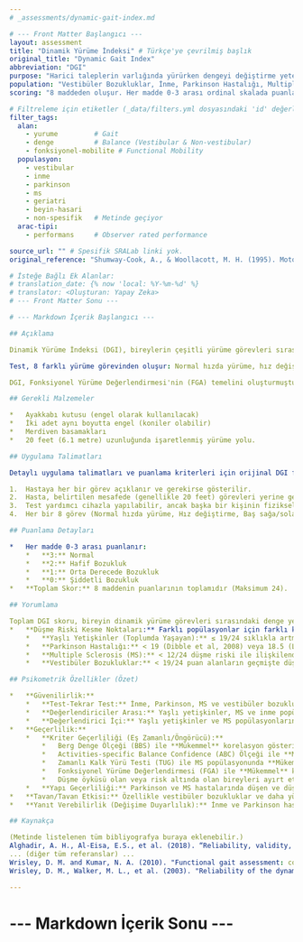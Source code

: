 ```yaml
---
# _assessments/dynamic-gait-index.md

# --- Front Matter Başlangıcı ---
layout: assessment
title: "Dinamik Yürüme İndeksi" # Türkçe'ye çevrilmiş başlık
original_title: "Dynamic Gait Index"
abbreviation: "DGI"
purpose: "Harici taleplerin varlığında yürürken dengeyi değiştirme yeteneğini değerlendirir. Özellikle yaşlı yetişkinlerde düşme olasılığını değerlendirmek için geliştirilmiştir."
population: "Vestibüler Bozukluklar, İnme, Parkinson Hastalığı, Multiple Sclerosis (MS), Yaşlı Yetişkinler, Beyin Hasarı." # Metinde geçen popülasyonlar
scoring: "8 maddeden oluşur. Her madde 0-3 arası ordinal skalada puanlanır (0=şiddetli bozukluk, 3=normal). En yüksek toplam skor 24'tür."

# Filtreleme için etiketler (_data/filters.yml dosyasındaki 'id' değerleri kullanılacak)
filter_tags:
  alan:
    - yurume         # Gait
    - denge          # Balance (Vestibular & Non-vestibular)
    - fonksiyonel-mobilite # Functional Mobility
  populasyon:
    - vestibular
    - inme
    - parkinson
    - ms
    - geriatri
    - beyin-hasari
    - non-spesifik   # Metinde geçiyor
  arac-tipi:
    - performans     # Observer rated performance

source_url: "" # Spesifik SRALab linki yok.
original_reference: "Shumway-Cook, A., & Woollacott, M. H. (1995). Motor control: Theory and practical applications. Williams & Wilkins." # Genellikle orijinal kaynak olarak bu veya Shumway-Cook'un 1997 makaleleri gösterilir.

# İsteğe Bağlı Ek Alanlar:
# translation_date: {% now 'local: %Y-%m-%d' %}
# translator: <Oluşturan: Yapay Zeka>
# --- Front Matter Sonu ---

# --- Markdown İçerik Başlangıcı ---

## Açıklama

Dinamik Yürüme İndeksi (DGI), bireylerin çeşitli yürüme görevleri sırasında denge kontrolünü sürdürme yeteneğini değerlendiren bir klinik testtir. Özellikle yaşlı yetişkinlerde düşme riskini değerlendirmek amacıyla geliştirilmiştir, ancak inme, MS, Parkinson hastalığı, vestibüler bozukluklar gibi farklı nörolojik durumlarda da kullanılır.

Test, 8 farklı yürüme görevinden oluşur: Normal hızda yürüme, hız değiştirerek yürüme, başı sağa-sola çevirerek yürüme, başı yukarı-aşağı çevirerek yürüme, pivot dönüş yapma, bir engelin üzerinden adım atma, engellerin etrafından dolaşma ve merdiven inip çıkma. Her görev, gözlemlenen performansa ve denge bozukluğunun derecesine göre 0 (şiddetli bozukluk) ile 3 (normal performans) arasında puanlanır. Toplam skor 0 ile 24 arasında değişir, daha yüksek skorlar daha iyi dinamik yürüme dengesini gösterir.

DGI, Fonksiyonel Yürüme Değerlendirmesi'nin (FGA) temelini oluşturmuştur. FGA, DGI'daki tavan etkisini azaltmak ve bazı psikometrik özelliklerini iyileştirmek amacıyla geliştirilmiştir.

## Gerekli Malzemeler

*   Ayakkabı kutusu (engel olarak kullanılacak)
*   İki adet aynı boyutta engel (koniler olabilir)
*   Merdiven basamakları
*   20 feet (6.1 metre) uzunluğunda işaretlenmiş yürüme yolu.

## Uygulama Talimatları

Detaylı uygulama talimatları ve puanlama kriterleri için orijinal DGI formuna başvurulmalıdır. Genel adımlar şunlardır:

1.  Hastaya her bir görev açıklanır ve gerekirse gösterilir.
2.  Hasta, belirtilen mesafede (genellikle 20 feet) görevleri yerine getirirken değerlendirici tarafından gözlemlenir.
3.  Test yardımcı cihazla yapılabilir, ancak başka bir kişinin fiziksel yardımı olmadan yapılmalıdır.
4.  Her bir 8 görev (Normal hızda yürüme, Hız değiştirme, Baş sağa/sola çevirme, Baş yukarı/aşağı çevirme, Pivot dönüş, Engel üzerinden adım atma, Engellerin etrafından dolaşma, Merdiven inme/çıkma) için performans 0-3 skalasında puanlanır.

## Puanlama Detayları

*   Her madde 0-3 arası puanlanır:
    *   **3:** Normal
    *   **2:** Hafif Bozukluk
    *   **1:** Orta Derecede Bozukluk
    *   **0:** Şiddetli Bozukluk
*   **Toplam Skor:** 8 maddenin puanlarının toplamıdır (Maksimum 24).

## Yorumlama

Toplam DGI skoru, bireyin dinamik yürüme görevleri sırasındaki denge yeteneğini gösterir.
*   **Düşme Riski Kesme Noktaları:** Farklı popülasyonlar için farklı kesme noktaları önerilmiştir:
    *   **Yaşlı Yetişkinler (Toplumda Yaşayan):** ≤ 19/24 sıklıkla artmış düşme riski ile ilişkilendirilir (Shumway-Cook et al, 1997; Wrisley & Kumar, 2010). Bu kesme noktasının duyarlılığı ve özgüllüğü çalışmalara göre değişir.
    *   **Parkinson Hastalığı:** < 19 (Dibble et al, 2008) veya 18.5 (Landers et al, 2008) düşme riski ile ilişkilendirilmiştir.
    *   **Multiple Sclerosis (MS):** < 12/24 düşme riski ile ilişkilendirilmiştir (Cattaneo et al, 2006).
    *   **Vestibüler Bozukluklar:** < 19/24 puan alanların geçmişte düşme olasılığının daha yüksek olduğu bulunmuştur (Whitney et al, 2000).

## Psikometrik Özellikler (Özet)

*   **Güvenilirlik:**
    *   **Test-Tekrar Test:** İnme, Parkinson, MS ve vestibüler bozukluk popülasyonlarında genellikle **Mükemmel** bulunmuştur (ICC = 0.84 - 0.99).
    *   **Değerlendiriciler Arası:** Yaşlı yetişkinler, MS ve inme popülasyonlarında **Mükemmel** bulunmuştur (ICC = 0.82 - 0.98). Vestibüler bozukluklarda **Yeterli** bulunmuştur (kappa = 0.64).
    *   **Değerlendirici İçi:** Yaşlı yetişkinler ve MS popülasyonlarında **Mükemmel** bulunmuştur (ICC = 0.89 - 0.98).
*   **Geçerlilik:**
    *   **Kriter Geçerliliği (Eş Zamanlı/Öngörücü):**
        *   Berg Denge Ölçeği (BBS) ile **Mükemmel** korelasyon gösterir (r = 0.67 - 0.83).
        *   Activities-specific Balance Confidence (ABC) Ölçeği ile **Mükemmel** korelasyon (r = 0.68 - 0.76).
        *   Zamanlı Kalk Yürü Testi (TUG) ile MS popülasyonunda **Mükemmel** ters korelasyon (r = -0.80).
        *   Fonksiyonel Yürüme Değerlendirmesi (FGA) ile **Mükemmel** korelasyon (r > 0.91).
        *   Düşme öyküsü olan veya risk altında olan bireyleri ayırt etmede **Yeterli** ile **İyi** arasında öngörücü geçerliliğe sahiptir.
    *   **Yapı Geçerliliği:** Parkinson ve MS hastalarında düşen ve düşmeyen gruarı istatistiksel olarak anlamlı şekilde ayırt edebildiği gösterilmiştir. Tek bir yapıyı (dinamik yürüme dengesi) temsil ettiği düşünülmektedir.
*   **Tavan/Tavan Etkisi:** Özellikle vestibüler bozukluklar ve daha yüksek fonksiyonlu yaşlı yetişkinlerde belirgin bir **tavan etkisi** (birçok kişinin en yüksek skoru alması) rapor edilmiştir. Bu durum, FGA'nın geliştirilmesinin ana nedenlerinden biridir. İnme popülasyonunda da tavan etkisi gözlemlenmiştir.
*   **Yanıt Verebilirlik (Değişime Duyarlılık):** İnme ve Parkinson hastalarında rehabilitasyon veya müdahale sonrası değişimi saptamada **Orta** düzeyde yanıt verebilirlik göstermiştir. Ancak tavan etkisi nedeniyle yüksek fonksiyonlu gruplarda değişimi saptaması zor olabilir.

## Kaynakça

(Metinde listelenen tüm bibliyografya buraya eklenebilir.)
Alghadir, A. H., Al-Eisa, E.S., et al. (2018). “Reliability, validity, and responsiveness of three scales for measuring balance in patients with chronic stroke.” BMC Neurol. 18(1): 141.
... (diğer tüm referanslar) ...
Wrisley, D. M. and Kumar, N. A. (2010). "Functional gait assessment: concurrent, discriminative, and predictive validity in community-dwelling older adults." Physical therapy 90(5): 761-773.
Wrisley, D. M., Walker, M. L., et al. (2003). "Reliability of the dynamic gait index in people with vestibular disorders." Arch Phys Med Rehabil 84(10): 1528-1533.

---
```

# --- Markdown İçerik Sonu ---
